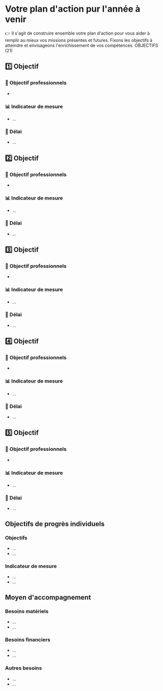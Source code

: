 # Votre plan d'action pur l'année à venir

👉 Il s'agit de construire ensemble votre plan d'action pour vous aider à remplir au mieux
vos missions présentes et futures. Fixons les objectifs à atteindre et envisageons l'enrichissement
de vos compétences. OBJECTIFS (21)

## 1️⃣ Objectif

### 📑 Objectif professionnels

- 

### 📊 Indicateur de mesure

- ...

### 📆 Délai

- ...


## 2️⃣ Objectif

### 📑 Objectif professionnels

- 

### 📊 Indicateur de mesure

- ...

### 📆 Délai

- ...


## 3️⃣ Objectif

### 📑 Objectif professionnels

- 

### 📊 Indicateur de mesure

- ...

### 📆 Délai

- ...


## 4️⃣ Objectif

### 📑 Objectif professionnels

- 

### 📊 Indicateur de mesure

- ...

### 📆 Délai

- ...



## 5️⃣ Objectif

### 📑 Objectif professionnels

- 

### 📊 Indicateur de mesure

- ...

### 📆 Délai

- ...

##  Objectifs de progrès individuels

### Objectifs

- ...
- ...

### Indicateur de mesure

- ...
- ...

## Moyen d'accompagnement

### Besoins matériels

- ...
- ...

### Besoins financiers 

- ...
- ...

### Autres besoins

- ...
- ...

